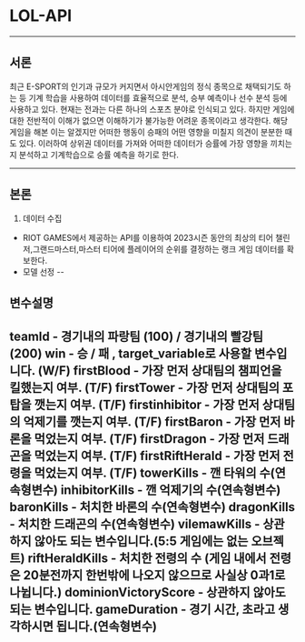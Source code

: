 # LOL-API
---
## 서론

최근 E-SPORT의 인기과 규모가 커지면서 아시안게임의 정식 종목으로 채택되기도 하는 등 기계 학습을 사용하여 데이터를 효율적으로 분석, 승부 예측이나 선수 분석 등에 사용하고 있다. 현재는 전과는 다른 하나의 스포츠 분야로 인식되고 있다. 하지만 게임에 대한 전반적이 이해가 없으면 이해하기가 불가능한 어려운 종목이라고 생각한다. 해당 게임을 해본 이는 알겠지만 어떠한 행동이 승패의 어떤 영향을 미칠지 의견이 분분한 때도 있다. 이러하여 상위권 데이터를 가져와 어떠한 데이터가 승률에 가장 영향을 끼치는지 분석하고 기계학습으로 승률 예측을 하기로 한다.

---

## 본론

1) 데이터 수집

-  RIOT GAMES에서 제공하는 API를 이용하여 2023시즌 동안의 최상의 티어 챌린저,그랜드마스터,마스터 티어에 플레이어의 순위를 결정하는 랭크 게임 데이터를 확보한다.
-  모델 선정 
--
## 변수설명

teamId - 경기내의 파랑팀 (100) / 경기내의 빨강팀 (200)
win - 승 / 패 , target_variable로 사용할 변수입니다. (W/F)
firstBlood - 가장 먼저 상대팀의 챔피언을 킬했는지 여부. (T/F)
firstTower - 가장 먼저 상대팀의 포탑을 깻는지 여부. (T/F)
firstinhibitor - 가장 먼저 상대팀의 억제기를 깻는지 여부. (T/F)
firstBaron - 가장 먼저 바론을 먹었는지 여부. (T/F)
firstDragon - 가장 먼저 드래곤을 먹었는지 여부. (T/F)
firstRiftHerald - 가장 먼저 전령을 먹었는지 여부. (T/F)
towerKills - 깬 타워의 수(연속형변수)
inhibitorKills - 깬 억제기의 수(연속형변수)
baronKills - 처치한 바론의 수(연속형변수)
dragonKills - 처치한 드래곤의 수(연속형변수)
vilemawKills - 상관하지 않아도 되는 변수입니다.(5:5 게임에는 없는 오브젝트)
riftHeraldKills - 처치한 전령의 수 (게임 내에서 전령은 20분전까지 한번밖에 나오지 않으므로 사실상 0과1로 나뉩니다.)
dominionVictoryScore - 상관하지 않아도 되는 변수입니다.
gameDuration - 경기 시간, 초라고 생각하시면 됩니다.(연속형변수)
--

